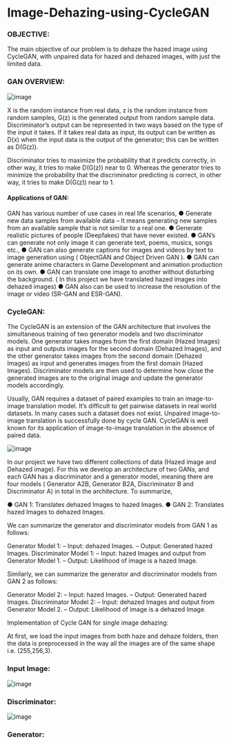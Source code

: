 # Image-Dehazing-using-CycleGAN

### OBJECTIVE:
The main objective of our problem is to dehaze the hazed image using CycleGAN, with unpaired data for hazed and dehazed images, with just the limited data.


### GAN OVERVIEW:
![image](https://user-images.githubusercontent.com/60288450/171109934-98fb7e0d-a92b-4c3b-a897-58f69f260109.png)

X is the random instance from real data, z is the random instance from random samples, G(z) is the generated output from random sample data. Discriminator’s output can be represented in two ways based on the type of the input it takes. If it takes real data as input, its output can be written as D(x) when the input data is the output of the generator; this can be written as D(G(z)).

Discriminator tries to maximize the probability that it predicts correctly, in other way, it tries to make D(G(z)) near to 0. Whereas the generator tries to minimize the probability that the discriminator predicting is correct, in other way, it tries to make D(G(z)) near to 1. 

#### Applications of GAN:

GAN has various number of use cases in real life scenarios,
●	Generate new data samples from available data – It means generating new samples from an available sample that is not similar to a real one.
●	Generate realistic pictures of people (Deepfakes) that have never existed.
●	GAN’s can generate not only image it can generate text, poems, musics, songs etc.,
●	GAN can also generate captions for images and videos by text to image generation using ( ObjectGAN and Object Driven GAN ). 
●	GAN can generate anime characters in Game Development and animation production on its own. 
●	GAN can translate one image to another without disturbing the background. ( In this project we have translated hazed images into dehazed images)
●	GAN also can be used to increase the resolution of the image or video (SR-GAN and ESR-GAN). 

### CycleGAN:

The CycleGAN is an extension of the GAN architecture that involves the simultaneous training of two generator models and two discriminator models. One generator takes images from the first domain (Hazed Images) as input and outputs images for the second domain (Dehazed Images), and the other generator takes images from the second domain (Dehazed Images) as input and generates images from the first domain (Hazed Images). Discriminator models are then used to determine how close the generated images are to the original image and update the generator models accordingly. 

Usually, GAN requires a dataset of paired examples to train an image-to-image translation model. It’s difficult to get pairwise datasets in real world datasets. In many cases such a dataset does not exist. Unpaired image-to-image translation is successfully done by cycle GAN. CycleGAN is well known for its application of image-to-image translation in the absence of paired data. 

![image](https://user-images.githubusercontent.com/60288450/171110966-33da85b9-400f-47a3-8c71-71b1b6ed17d9.png)


In our project we have two different collections of data (Hazed image and Dehazed image). For this we develop an architecture of two GANs, and each GAN has a discriminator and a generator model, meaning there are four models ( Generator A2B, Generator B2A, Discriminator B and Discriminator A) in total in the architecture. To summarize,

●	GAN 1: Translates dehazed Images to hazed Images.
●	GAN 2: Translates hazed Images to dehazed Images.
 
 We can summarize the generator and discriminator models from GAN 1 as follows:

Generator Model 1:
– Input: dehazed Images.
– Output: Generated hazed Images.
Discriminator Model 1:
– Input: hazed Images and output from Generator Model 1.
– Output: Likelihood of image is a hazed Image.

Similarly, we can summarize the generator and discriminator models from GAN 2 as follows:

Generator Model 2:
– Input: hazed Images.
– Output: Generated hazed Images.
 Discriminator Model 2:
– Input: dehazed Images and output from Generator Model 2.
– Output: Likelihood of image is a dehazed Image.


Implementation of Cycle GAN for single image dehazing:

At first, we load the input images from both haze and dehaze folders, then the data is preprocessed in the way all the images are of the same shape i.e. (255,256,3).

### Input Image:

![image](https://user-images.githubusercontent.com/60288450/171112829-29c92cac-5dd7-45e2-9373-414e3e89f8c7.png)

### Discriminator:
![image](https://user-images.githubusercontent.com/60288450/171125302-b5f57a0c-5a86-4264-8317-a29338f4abdf.png)

### Generator:



